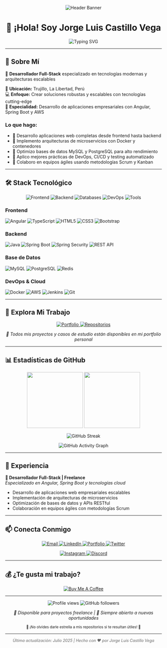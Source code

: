<!-- Header Banner -->
<p align="center">
  <img src="https://user-images.githubusercontent.com/73097560/115834477-dbab4500-a447-11eb-908a-139a6edaec5c.gif" alt="Header Banner" />
</p>

# <h1 align="center">👋 ¡Hola! Soy Jorge Luis Castillo Vega</h1>

<p align="center">
  <img src="https://readme-typing-svg.herokuapp.com?font=Fira+Code&pause=1000&color=36BCF7&center=true&vCenter=true&width=435&lines=Full-Stack+Developer;Angular+%2B+Spring+Boot+Expert;Cloud+%26+DevOps+Enthusiast;Always+Learning+New+Technologies" alt="Typing SVG" />
</p>

---

## 💼 Sobre Mí

🚀 **Desarrollador Full-Stack** especializado en tecnologías modernas y arquitecturas escalables

📍 **Ubicación:** Trujillo, La Libertad, Perú  
💻 **Enfoque:** Crear soluciones robustas y escalables con tecnologías cutting-edge  
🎯 **Especialidad:** Desarrollo de aplicaciones empresariales con Angular, Spring Boot y AWS  

### Lo que hago:
- 🔹 Desarrollo aplicaciones web completas desde frontend hasta backend
- 🔹 Implemento arquitecturas de microservicios con Docker y contenedores
- 🔹 Optimizo bases de datos MySQL y PostgreSQL para alto rendimiento
- 🔹 Aplico mejores prácticas de DevOps, CI/CD y testing automatizado
- 🔹 Colaboro en equipos ágiles usando metodologías Scrum y Kanban

---

## 🛠️ Stack Tecnológico

<p align="center">
  <img src="https://skillicons.dev/icons?i=angular,typescript,html,css,javascript" alt="Frontend" />
  <img src="https://skillicons.dev/icons?i=java,spring,nodejs,python" alt="Backend" />
  <img src="https://skillicons.dev/icons?i=mysql,postgresql,mongodb,redis" alt="Databases" />
  <img src="https://skillicons.dev/icons?i=docker,aws,kubernetes,jenkins" alt="DevOps" />
  <img src="https://skillicons.dev/icons?i=git,github,postman,sonarqube" alt="Tools" />
</p>

### Frontend
![Angular](https://img.shields.io/badge/Angular-DD0031?style=for-the-badge&logo=angular&logoColor=white)
![TypeScript](https://img.shields.io/badge/TypeScript-007ACC?style=for-the-badge&logo=typescript&logoColor=white)
![HTML5](https://img.shields.io/badge/HTML5-E34F26?style=for-the-badge&logo=html5&logoColor=white)
![CSS3](https://img.shields.io/badge/CSS3-1572B6?style=for-the-badge&logo=css3&logoColor=white)
![Bootstrap](https://img.shields.io/badge/Bootstrap-563D7C?style=for-the-badge&logo=bootstrap&logoColor=white)

### Backend
![Java](https://img.shields.io/badge/Java-ED8B00?style=for-the-badge&logo=openjdk&logoColor=white)
![Spring Boot](https://img.shields.io/badge/Spring_Boot-6DB33F?style=for-the-badge&logo=spring-boot&logoColor=white)
![Spring Security](https://img.shields.io/badge/Spring_Security-6DB33F?style=for-the-badge&logo=Spring-Security&logoColor=white)
![REST API](https://img.shields.io/badge/REST-02569B?style=for-the-badge&logo=rest&logoColor=white)

### Base de Datos
![MySQL](https://img.shields.io/badge/MySQL-005C84?style=for-the-badge&logo=mysql&logoColor=white)
![PostgreSQL](https://img.shields.io/badge/PostgreSQL-316192?style=for-the-badge&logo=postgresql&logoColor=white)
![Redis](https://img.shields.io/badge/Redis-DC382D?style=for-the-badge&logo=redis&logoColor=white)

### DevOps & Cloud
![Docker](https://img.shields.io/badge/Docker-2CA5E0?style=for-the-badge&logo=docker&logoColor=white)
![AWS](https://img.shields.io/badge/Amazon_AWS-FF9900?style=for-the-badge&logo=amazonaws&logoColor=white)
![Jenkins](https://img.shields.io/badge/Jenkins-D24939?style=for-the-badge&logo=Jenkins&logoColor=white)
![Git](https://img.shields.io/badge/Git-F05032?style=for-the-badge&logo=git&logoColor=white)

---

## 🌟 Explora Mi Trabajo

<p align="center">
  <a href="https://tu-portfolio.com" target="_blank">
    <img src="https://img.shields.io/badge/🚀_Ver_Portfolio_Completo-FF6B6B?style=for-the-badge&logoColor=white" alt="Portfolio" />
  </a>
  <a href="https://github.com/tuusuario?tab=repositories" target="_blank">
    <img src="https://img.shields.io/badge/📂_Explorar_Repositorios-4ECDC4?style=for-the-badge&logoColor=white" alt="Repositorios" />
  </a>
</p>

<p align="center">
  <i>💼 Todos mis proyectos y casos de estudio están disponibles en mi portfolio personal</i>
</p>

---

## 📊 Estadísticas de GitHub

<p align="center">
  <img height="180em" src="https://github-readme-stats.vercel.app/api?username=tuusuario&show_icons=true&theme=tokyonight&include_all_commits=true&count_private=true&hide_border=true"/>
  <img height="180em" src="https://github-readme-stats.vercel.app/api/top-langs/?username=tuusuario&layout=compact&langs_count=8&theme=tokyonight&hide_border=true"/>
</p>

<p align="center">
  <img src="https://github-readme-streak-stats.herokuapp.com/?user=tuusuario&theme=tokyonight&hide_border=true" alt="GitHub Streak" />
</p>

<p align="center">
  <img src="https://github-readme-activity-graph.vercel.app/graph?username=tuusuario&theme=tokyo-night&hide_border=true" alt="GitHub Activity Graph" />
</p>

---

## 💼 Experiencia

**🚀 Desarrollador Full-Stack | Freelance**  
*Especializado en Angular, Spring Boot y tecnologías cloud*

- Desarrollo de aplicaciones web empresariales escalables
- Implementación de arquitecturas de microservicios
- Optimización de bases de datos y APIs RESTful
- Colaboración en equipos ágiles con metodologías Scrum

---


## 📫 Conecta Conmigo

<p align="center">
  <a href="mailto:jorge.castillo.dev@gmail.com">
    <img src="https://img.shields.io/badge/Email-D14836?style=for-the-badge&logo=gmail&logoColor=white" alt="Email" />
  </a>
  <a href="https://linkedin.com/in/jorgecastillovega">
    <img src="https://img.shields.io/badge/LinkedIn-0077B5?style=for-the-badge&logo=linkedin&logoColor=white" alt="LinkedIn" />
  </a>
  <a href="https://jorgecastillo.dev">
    <img src="https://img.shields.io/badge/Portfolio-000000?style=for-the-badge&logo=About.me&logoColor=white" alt="Portfolio" />
  </a>
  <a href="https://twitter.com/jorgecastillo_dev">
    <img src="https://img.shields.io/badge/Twitter-1DA1F2?style=for-the-badge&logo=twitter&logoColor=white" alt="Twitter" />
  </a>
</p>

<p align="center">
  <a href="https://www.instagram.com/jorge_luis_castillo/" target="_blank" rel="noopener noreferrer">
    <img src="https://img.shields.io/badge/Instagram-E4405F?style=for-the-badge&logo=instagram&logoColor=white" alt="Instagram" />
  </a>
  <a href="https://discordapp.com/users/957722095381540874" target="_blank" rel="noopener noreferrer">
    <img src="https://img.shields.io/badge/Discord-5865F2?style=for-the-badge&logo=discord&logoColor=white" alt="Discord" />
  </a>
</p>

---

## 💰 ¿Te gusta mi trabajo?

<p align="center">
  <a href="https://www.buymeacoffee.com/jorgecastillo" target="_blank">
    <img src="https://img.shields.io/badge/Buy_Me_A_Coffee-FFDD00?style=for-the-badge&logo=buy-me-a-coffee&logoColor=black" alt="Buy Me A Coffee" />
  </a>
</p>

---

<p align="center">
  <img src="https://komarev.com/ghpvc/?username=tuusuario&label=Visitas+al+perfil&color=0e75b6&style=flat" alt="Profile views" />
  <img src="https://img.shields.io/github/followers/tuusuario?label=Seguidores&style=social" alt="GitHub followers" />
</p>

<p align="center">
  <i>💼 Disponible para proyectos freelance | 🚀 Siempre abierto a nuevas oportunidades</i>
</p>

<p align="center">
  <sub>🌟 ¡No olvides darle estrella a mis repositorios si te resultan útiles! 🌟</sub>
</p>

---

<p align="center" style="font-size: 0.9em; color: #666;">
  <i>Última actualización: Julio 2025 | Hecho con ❤️ por Jorge Luis Castillo Vega</i>
</p>
